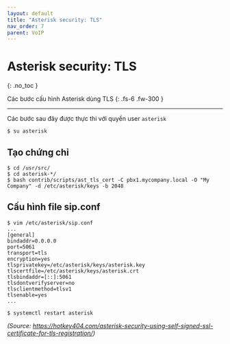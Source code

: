 ```yaml
---
layout: default
title: "Asterisk security: TLS"
nav_order: 7
parent: VoIP
---
```


# Asterisk security: TLS
{: .no_toc }

Các bước cấu hình Asterisk dùng TLS
{: .fs-6 .fw-300 }

---

Các bước sau đây được thực thi với quyền user `asterisk`

```
$ su asterisk
```

## Tạo chứng chỉ

```
$ cd /usr/src/
$ cd asterisk-*/
$ bash contrib/scripts/ast_tls_cert -C pbx1.mycompany.local -O "My Company" -d /etc/asterisk/keys -b 2048
```

## Cấu hình file sip.conf

```
$ vim /etc/asterisk/sip.conf
...
[general]
bindaddr=0.0.0.0
port=5061
transport=tls
encryption=yes
tlsprivatekey=/etc/asterisk/keys/asterisk.key
tlscertfile=/etc/asterisk/keys/asterisk.crt
tlsbindaddr=[::]:5061
tlsdontverifyserver=no
tlsclientmethod=tlsv1
tlsenable=yes
...

$ systemctl restart asterisk
```

*(Source: https://hotkey404.com/asterisk-security-using-self-signed-ssl-certificate-for-tls-registration/)*
